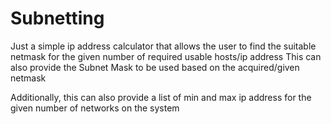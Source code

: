 # Subnetting

Just a simple ip address calculator that allows the user to find the suitable netmask for the given number of required usable hosts/ip address
This can also provide the Subnet Mask to be used based on the acquired/given netmask

Additionally, this can also provide a list of min and max ip address for the given number of networks on the system

